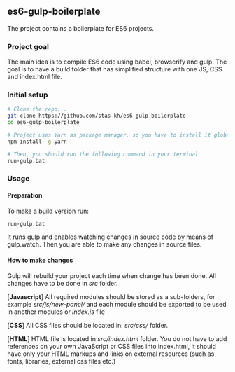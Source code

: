 ## es6-gulp-boilerplate
The project contains a boilerplate for ES6 projects.

### Project goal
The main idea is to compile ES6 code using babel, browserify and gulp. The goal is to have a build folder that has simplified structure with one JS, CSS and index.html file.

### Initial setup
```bash
# Clone the repo...
git clone https://github.com/stas-kh/es6-gulp-boilerplate
cd es6-gulp-boilerplate

# Project uses Yarn as package manager, so you have to install it globally
npm install -g yarn

# Then, you should run the following command in your terminal
run-gulp.bat
```

### Usage
#### Preparation
To make a build version run:

```
run-gulp.bat
```

It runs gulp and enables watching changes in source code by means of gulp.watch.
Then you are able to make any changes in source files.

#### How to make changes
Gulp will rebuild your project each time when change has been done.
All changes have to be done in *src* folder.

[**Javascript**]
All required modules should be stored as a sub-folders, for example *src/js/new-panel/* and each module should be exported to be used in another modules or *index.js* file

[**CSS**]
All CSS files should be located in: *src/css/* folder.

[**HTML**]
HTML file is located in *src/index.html* folder. You do not have to add references on your own JavaScript or CSS files into index.html, it should have only your HTML markups and links on external resources (such as fonts, libraries, external css files etc.)
